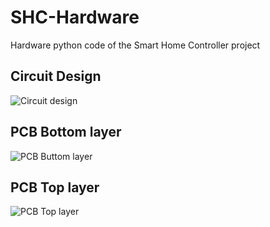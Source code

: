 # SHC-Hardware
Hardware python code of the Smart Home Controller project

## Circuit Design
![Circuit design](https://github.com/SafwanShaib3815/SHC-Hardware/assets/73716969/f3b5458b-689d-41ab-b420-fc1574c3edbc)
## PCB Bottom layer
![PCB Buttom layer](https://github.com/SafwanShaib3815/SHC-Hardware/assets/73716969/2d9080d3-f960-447e-afb1-d63ca87dc578)
## PCB Top layer
![PCB Top layer](https://github.com/SafwanShaib3815/SHC-Hardware/assets/73716969/3adaf536-ff03-4e59-a68f-e61162ee941a)
